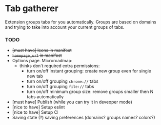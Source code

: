 # Tab gatherer

Extension groups tabs for you automatically.
Groups are based on domains and trying to take into account your current groups of tabs.

### TODO

- ~~[must have] Icons in manifest~~
- ~~`homepage_url` in manifest~~
- Options page. Microroadmap:
  - thinks don't required extra permissions:
    - turn on/off instant grouping: create new group even for single new tab
    - turn on/off grouping `chrome://` tabs
    - turn on/off grouping `file://` tabs
    - turn on/off minimum group size: remove groups smaller then N tabs automatically
- [must have] Publish (while you can try it in deveoper mode)
- [nice to have] Setup eslint
- [nice to have] Setup CI
- Saving state (?) saving preferences (domains? groups names? colors?)
